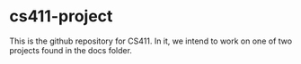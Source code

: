 # cs411-project

This is the github repository for CS411. 
In it, we intend to work on one of two projects found in the docs folder. 
